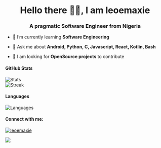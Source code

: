 <h1 align="center">Hello there 👋🏿, I am leoemaxie</h1>

<h3 align="center">A pragmatic Software Engineer from Nigeria</h3>

- 🌱 I’m currently learning **Software Engineering**

- 💬 Ask me about **Android, Python, C, Javascript, React, Kotlin, Bash**

- 🥅 I am looking for **OpenSource projects** to contribute

#### GitHub Stats 
![Stats](https://github-readme-stats.vercel.app/api?username=leoemaxie&show_icons=true&icon_color=D32F2F&theme=dark&title_color=D32F2F)   
![Streak](https://streak-stats.demolab.com/?user=leoemaxie&theme=dark) 
  
#### Languages 
![Languages](https://github-readme-stats.vercel.app/api/top-langs/?username=leoemaxie&title_color=f44336&theme=dark&langs_count=6&hide=html,roff,css&layout=compact) 

<h4 align="left">Connect with me:</h4>
<a href="https://twitter.com/leoemaxie" target="blank"><img src="https://img.shields.io/twitter/follow/leoemaxie?logo=twitter&style=for-the-badge" alt="leoemaxie" /></a> 

![](https://komarev.com/ghpvc/?username=leomaxie&color=2196f3)
